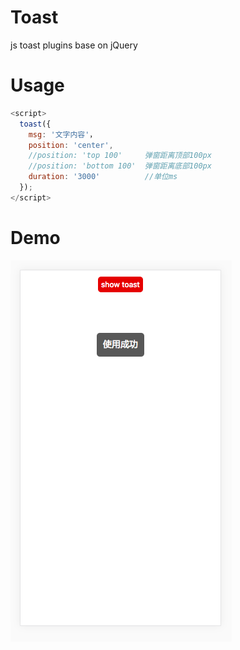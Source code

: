 # Toast
js toast plugins base on jQuery


Usage
======
```javascript
<script>
  toast({
    msg: '文字内容'，
    position: 'center',
    //position: 'top 100'     弹窗距离顶部100px 
    //position: 'bottom 100'  弹窗距离底部100px
    duration: '3000'          //单位ms
  });
</script>
```
Demo
======
![](https://github.com/Galahad0728/Toast/blob/master/sample_01.png)  
